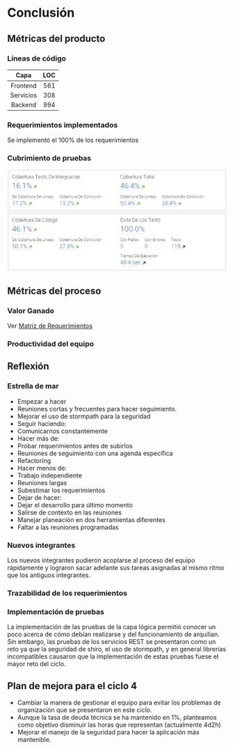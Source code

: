 # Conclusión

## Métricas del producto
### Líneas de código
Capa|LOC
:--:|:--:
Frontend|561
Servicios|308
Backend|994

### Requerimientos implementados
Se implementó el 100% de los requerimientos

### Cubrimiento de pruebas
![Cubrimiento](sonar.png)

## Métricas del proceso
### Valor Ganado
Ver [Matriz de Requerimientos](chapters/3/Matriz_de_requerimientos2.md)
### Productividad del equipo

## Reflexión
### Estrella de mar
- Empezar a hacer
 - Reuniones cortas y frecuentes para hacer seguimiento.
 - Mejorar el uso de stormpath para la seguridad
- Seguir haciendo:
 - Comunicarnos constantemente
- Hacer más de:
 - Probar requerimientos antes de subirlos
 - Reuniones de seguimiento con una agenda específica
 - Refactoring
- Hacer menos de:
 - Trabajo independiente
 - Reuniones largas
 - Subestimar los requerimientos
- Dejar de hacer:
 - Dejar el desarrollo para último momento
 - Salirse de contexto en las reuniones
 - Manejar planeación en dos herramientas diferentes
 - Faltar a las reuniones programadas

### Nuevos integrantes
Los nuevos integrantes pudieron acoplarse al proceso del equipo rápidamente y lograron sacar adelante sus tareas asignadas al mismo ritmo que los antiguos integrantes.
### Trazabilidad de los requerimientos

### Implementación de pruebas
La implementación de las pruebas de la capa lógica permitió conocer un poco acerca de cómo debían realizarse y del funcionamiento de arquilian. Sin embargo, las pruebas de los servicios REST se presentaron como un reto ya que la seguridad de shiro, el uso de stormpath, y en general librerías incompatibles causaron que la implementación de estas pruebas fuese el mayor reto del ciclo.

## Plan de mejora para el ciclo 4
- Cambiar la manera de gestionar el equipo para evitar los problemas de organización que se presentaron en este ciclo.
- Aunque la tasa de deuda técnica se ha mantenido en 1%, planteamos como objetivo disminuir las horas que representan (actualmente 4d2h)
- Mejorar el manejo de la seguridad para hacer la aplicación más mantenible.